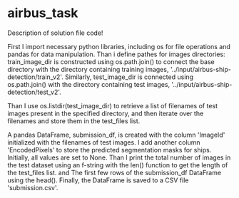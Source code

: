 # airbus_task

Description of solution file code!

First I import necessary python libraries, including os for file operations and pandas for data manipulation.
Than i define pathes for images directories:
train_image_dir is constructed using os.path.join() to connect the base directory with the directory containing training images, '../input/airbus-ship-detection/train_v2'.
Similarly, test_image_dir is connected using os.path.join() with the directory containing test images, '../input/airbus-ship-detection/test_v2'.

Than I use os.listdir(test_image_dir) to retrieve a list of filenames of test images present in the specified directory, and then
iterate over the filenames and store them in the test_files list.

A pandas DataFrame, submission_df, is created with the column 'ImageId' initialized with the filenames of test images.
I add another column 'EncodedPixels' to store the predicted segmentation masks for ships. Initially, all values are set to None.
Than I print the total number of images in the test dataset using an f-string with the len() function to get the length of the test_files list.
and The first few rows of the submission_df DataFrame using the head().
Finally, the DataFrame is saved to a CSV file 'submission.csv'.
